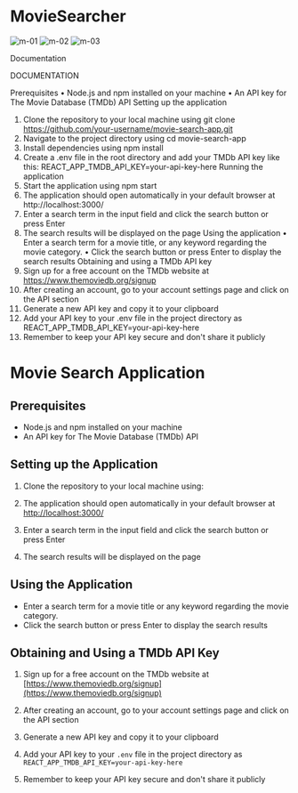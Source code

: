 # MovieSearcher
![m-01](https://github.com/chinmay0703/MovieSearcher/assets/121102640/7f8fc77f-deb0-4cb4-9c3a-708d66dfae39)
![m-02](https://github.com/chinmay0703/MovieSearcher/assets/121102640/8003e156-f2b2-43af-9e1c-56a0c5b3b1f7)
![m-03](https://github.com/chinmay0703/MovieSearcher/assets/121102640/78d096d3-a300-4420-b389-6e001d76d5e3)



Documentation

DOCUMENTATION

Prerequisites
•	Node.js and npm installed on your machine
•	An API key for The Movie Database (TMDb) API
Setting up the application
1.	Clone the repository to your local machine using git clone https://github.com/your-username/movie-search-app.git
2.	Navigate to the project directory using cd movie-search-app
3.	Install dependencies using npm install
4.	Create a .env file in the root directory and add your TMDb API key like this: REACT_APP_TMDB_API_KEY=your-api-key-here
Running the application
1.	Start the application using npm start
2.	The application should open automatically in your default browser at http://localhost:3000/
3.	Enter a search term in the input field and click the search button or press Enter
4.	The search results will be displayed on the page
Using the application
•	Enter a search term for a movie title, or any keyword regarding the movie category.
•	Click the search button or press Enter to display the search results
Obtaining and using a TMDb API key
1.	Sign up for a free account on the TMDb website at https://www.themoviedb.org/signup
2.	After creating an account, go to your account settings page and click on the API section
3.	Generate a new API key and copy it to your clipboard
4.	Add your API key to your .env file in the project directory as REACT_APP_TMDB_API_KEY=your-api-key-here
5.	Remember to keep your API key secure and don't share it publicly

# Movie Search Application

## Prerequisites
- Node.js and npm installed on your machine
- An API key for The Movie Database (TMDb) API

## Setting up the Application

1. Clone the repository to your local machine using:

2. The application should open automatically in your default browser at [http://localhost:3000/](http://localhost:3000/)

3. Enter a search term in the input field and click the search button or press Enter

4. The search results will be displayed on the page

## Using the Application

- Enter a search term for a movie title or any keyword regarding the movie category.
- Click the search button or press Enter to display the search results

## Obtaining and Using a TMDb API Key

1. Sign up for a free account on the TMDb website at [https://www.themoviedb.org/signup](https://www.themoviedb.org/signup)

2. After creating an account, go to your account settings page and click on the API section

3. Generate a new API key and copy it to your clipboard

4. Add your API key to your `.env` file in the project directory as `REACT_APP_TMDB_API_KEY=your-api-key-here`

5. Remember to keep your API key secure and don't share it publicly


